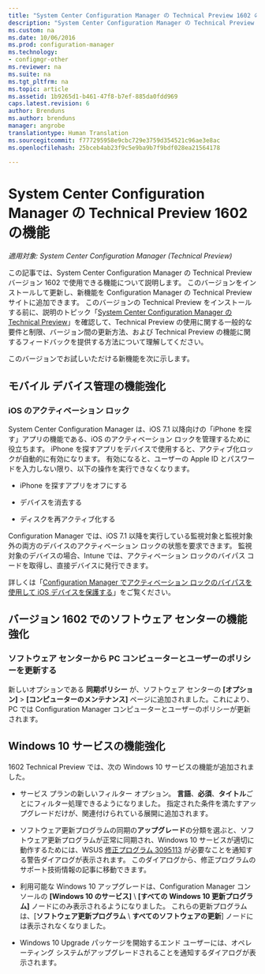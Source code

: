 ```yaml
---
title: "System Center Configuration Manager の Technical Preview 1602 の機能"
description: "System Center Configuration Manager の Technical Preview バージョン 1602 で使用できる機能について説明します。"
ms.custom: na
ms.date: 10/06/2016
ms.prod: configuration-manager
ms.technology:
- configmgr-other
ms.reviewer: na
ms.suite: na
ms.tgt_pltfrm: na
ms.topic: article
ms.assetid: 1b9265d1-b461-47f8-b7ef-885da0fdd969
caps.latest.revision: 6
author: Brenduns
ms.author: brenduns
manager: angrobe
translationtype: Human Translation
ms.sourcegitcommit: f777295958e9cbc729e3759d354521c96ae3e8ac
ms.openlocfilehash: 25bceb4ab23f9c5e9ba9b7f9bdf028ea21564178

---
```

# <a name="capabilities-in-technical-preview-1602-for-system-center-configuration-manager"></a>System Center Configuration Manager の Technical Preview 1602 の機能

*適用対象: System Center Configuration Manager (Technical Preview)*

この記事では、System Center Configuration Manager の Technical Preview バージョン 1602 で使用できる機能について説明します。 このバージョンをインストールして更新し、新機能を Configuration Manager の Technical Preview サイトに追加できます。 このバージョンの Technical Preview をインストールする前に、説明のトピック「[System Center Configuration Manager の Technical Preview](../../core/get-started/technical-preview.md)」を確認して、Technical Preview の使用に関する一般的な要件と制限、バージョン間の更新方法、および Technical Preview の機能に関するフィードバックを提供する方法について理解してください。  

 このバージョンでお試しいただける新機能を次に示します。  

##  <a name="a-namebkmkmdma-improvements-to-mobile-device-management"></a><a name="BKMK_MDM"></a> モバイル デバイス管理の機能強化  

### <a name="ios-activation-lock"></a>iOS のアクティベーション ロック  
 System Center Configuration Manager は、iOS 7.1 以降向けの「iPhone を探す」アプリの機能である、iOS のアクティベーション ロックを管理するために役立ちます。 iPhone を探すアプリをデバイスで使用すると、アクティブ化ロックが自動的に有効になります。 有効になると、ユーザーの Apple ID とパスワードを入力しない限り、以下の操作を実行できなくなります。  

-   iPhone を探すアプリをオフにする  

-   デバイスを消去する  

-   ディスクを再アクティブ化する  

 Configuration Manager では、iOS 7.1 以降を実行している監視対象と監視対象外の両方のデバイスのアクティベーション ロックの状態を要求できます。 監視対象のデバイスの場合、Intune では、アクティベーション ロックのバイパス コードを取得し、直接デバイスに発行できます。  

 詳しくは「[Configuration Manager でアクティベーション ロックのバイパスを使用して iOS デバイスを保護する](/sccm/mdm/deploy-use/manage-ios-activation-lock)」をご覧ください。  

##  <a name="a-namebkmksc1601a-improvements-to-software-center-in-version-1602"></a><a name="BKMK_SC1601"></a> バージョン 1602 でのソフトウェア センターの機能強化  

### <a name="refresh-pc-machine-and-user-policy-from-software-center"></a>ソフトウェア センターから PC コンピューターとユーザーのポリシーを更新する  
 新しいオプションである **同期ポリシー** が、ソフトウェア センターの **[オプション]** > **[コンピューターのメンテナンス]** ページに追加されました。これにより、PC では Configuration Manager コンピューターとユーザーのポリシーが更新されます。  

##  <a name="a-namebkmkwin10servicinga-improvements-to-windows-10-servicing"></a><a name="BKMK_Win10Servicing"></a> Windows 10 サービスの機能強化  
 1602 Technical Preview では、次の Windows 10 サービスの機能が追加されました。  

-   サービス プランの新しいフィルター オプション。  **言語**、**必須**、**タイトル**ごとにフィルター処理できるようになりました。 指定された条件を満たすアップグレードだけが、関連付けられている展開に追加されます。  

-   ソフトウェア更新プログラムの同期の**アップグレード**の分類を選ぶと、ソフトウェア更新プログラムが正常に同期され、Windows 10 サービスが適切に動作するためには、WSUS [修正プログラム 3095113](https://support.microsoft.com/kb/3095113) が必要なことを通知する警告ダイアログが表示されます。  このダイアログから、修正プログラムのサポート技術情報の記事に移動できます。  

-   利用可能な Windows 10 アップグレードは、Configuration Manager コンソールの **[Windows 10 のサービス]** \ **[すべての Windows 10 更新プログラム]** ノードにのみ表示されるようになりました。 これらの更新プログラムは、[**ソフトウェア更新プログラム** \ **すべてのソフトウェアの更新**] ノードには表示されなくなりました。  

-   Windows 10 Upgrade パッケージを開始するエンド ユーザーには、オペレーティング システムがアップグレードされることを通知するダイアログが表示されます。  



<!--HONumber=Nov16_HO1-->


